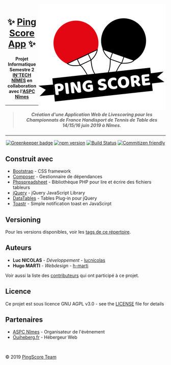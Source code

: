 <img src="assets/img/logo_ping_score.png" align="right" />

<div align="center">

  # ✨ [Ping Score App](https://pingscore.ouiheberg.fr) ✨
  #### Projet Informatique Semestre 2 [IN'TECH NÎMES](https://www.intechinfo.fr/) en collaboration avec l'[ASPC Nîmes](http://www.aspcn.fr/)
  ___
  > ##### Création d'une Application Web de Livescoring pour les Championnats de France Handisport de Tennis de Table des 14/15/16 juin 2019 à Nîmes. 
  ___
  [![Greenkeeper badge](https://badges.greenkeeper.io/mntnr/name-your-contributors.svg)](https://greenkeeper.io/)
  [![npm version](https://badge.fury.io/js/name-your-contributors.svg)](https://badge.fury.io/js/name-your-contributors)
  [![Build Status](https://travis-ci.org/mntnr/name-your-contributors.svg?branch=master)](https://travis-ci.org/mntnr/name-your-contributors)
  [![Commitizen friendly](https://img.shields.io/badge/commitizen-friendly-brightgreen.svg)](http://commitizen.github.io/cz-cli/)

</div>

## Construit avec

* [Bootstrap](https://getbootstrap.com) - CSS framework
* [Composer](https://getcomposer.org/) - Gestionnaire de dépendances
* [Phpspreadsheet](https://phpspreadsheet.readthedocs.io) - Bibliothèque PHP pour lire et écrire des fichiers tableurs
* [jQuery](https://jquery.com/) - jQuery JavaScript Library 
* [DataTables](https://datatables.net/) - Tables Plug-in pour jQuery
* [Toastr](http://www.toastrjs.com) - Simple notification toast en JavaScirpt


## Versioning

Pour les versions disponibles, voir les [tags de ce répertoire](https://github.com/Lacaravaneducodeur/PingScore/releases). 

## Auteurs

* **Luc NICOLAS** - *Développement* - [lucnicolas](https://github.com/lucnicolas)
* **Hugo MARTI** - *Webdesign* - [h-marti](https://github.com/h-marti)

Voir aussi la liste des [contributeurs](https://github.com/Lacaravaneducodeur/PingScore/graphs/contributors) qui ont participé à ce projet.

## Licence

Ce projet est sous licence GNU AGPL v3.0 - see the [LICENSE](LICENSE) file for details

## Partenaires

* [ASPC Nîmes](http://www.aspcn.fr) - Organisateur de l'évènement
* [Ouiheberg.fr](https://www.ouiheberg.com/) - Hébergeur Web

<br>

© 2019 [PingScore Team](https://github.com/Lacaravaneducodeur)
